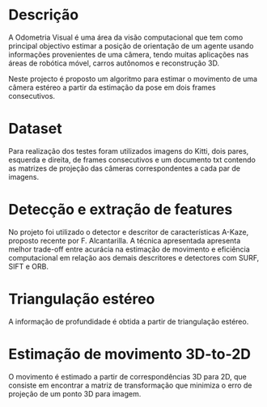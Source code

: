 # Descrição

A Odometria Visual é uma área da visão computacional que  tem como principal objectivo estimar a posição de orientação de um agente usando informações provenientes de uma câmera, tendo muitas aplicações nas áreas de robótica móvel, carros autônomos e reconstrução 3D.

Neste projecto é proposto um algoritmo para estimar o movimento de uma câmera estéreo a partir da estimação da pose em dois frames consecutivos.

# Dataset
Para realização dos testes foram utilizados imagens do Kitti, dois pares, esquerda e direita, de frames consecutivos e um documento txt contendo as matrizes de projeção das câmeras correspondentes a cada par de imagens.

# Detecção e extração de features
No projeto foi utilizado o detector e descritor de características A-Kaze, proposto recente por F. Alcantarilla. A técnica apresentada apresenta melhor trade-off entre acurácia na estimação de movimento e eficiência computacional em relação aos demais descritores e detectores com SURF, SIFT e ORB.

# Triangulação estéreo
A informação de profundidade é obtida a partir de triangulação estéreo.

# Estimação de movimento 3D-to-2D
O movimento é estimado a partir de correspondências 3D para 2D, que consiste em encontrar a matriz de transformação que minimiza o erro de projeção de um ponto 3D para imagem. 
